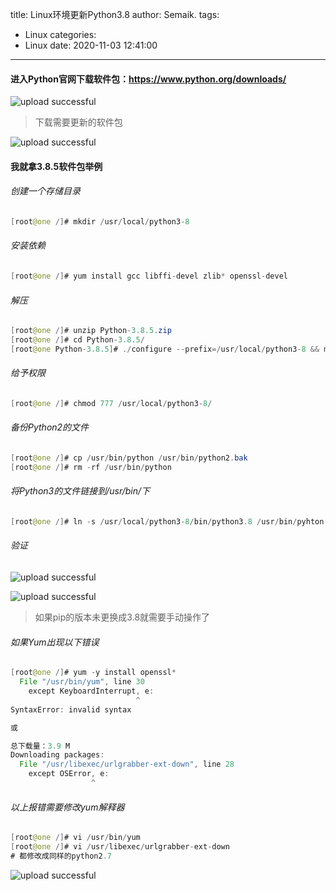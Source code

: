 title: Linux环境更新Python3.8
author: Semaik.
tags:
  - Linux
categories:
  - Linux
date: 2020-11-03 12:41:00
---
#### 进入Python官网下载软件包：https://www.python.org/downloads/

![upload successful](/images/pasted-101.png)

> 下载需要更新的软件包

![upload successful](/images/pasted-102.png)

#### 我就拿3.8.5软件包举例

###### 创建一个存储目录
```java
[root@one /]# mkdir /usr/local/python3-8
```
###### 安装依赖
```java
[root@one /]# yum install gcc libffi-devel zlib* openssl-devel
```
###### 解压

```java
[root@one /]# unzip Python-3.8.5.zip
[root@one /]# cd Python-3.8.5/
[root@one Python-3.8.5]# ./configure --prefix=/usr/local/python3-8 && make && make install
```
###### 给予权限
```java
[root@one /]# chmod 777 /usr/local/python3-8/
```
###### 备份Python2的文件
```java
[root@one /]# cp /usr/bin/python /usr/bin/python2.bak
[root@one /]# rm -rf /usr/bin/python
```
###### 将Python3的文件链接到/usr/bin/下
```java
[root@one /]# ln -s /usr/local/python3-8/bin/python3.8 /usr/bin/pyhton
```
###### 验证
![upload successful](/images/pasted-103.png)

![upload successful](/images/pasted-104.png)
> 如果pip的版本未更换成3.8就需要手动操作了

###### 如果Yum出现以下错误

```java
[root@one /]# yum -y install openssl*
  File "/usr/bin/yum", line 30
    except KeyboardInterrupt, e:
                            ^
SyntaxError: invalid syntax

或

总下载量：3.9 M
Downloading packages:
  File "/usr/libexec/urlgrabber-ext-down", line 28
    except OSError, e:
                  ^
```
###### 以上报错需要修改yum解释器

```java
[root@one /]# vi /usr/bin/yum
[root@one /]# vi /usr/libexec/urlgrabber-ext-down
# 都修改成同样的python2.7
```
![upload successful](/images/pasted-105.png)